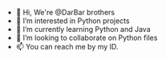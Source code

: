 - 👋 Hi, We're @DarBar brothers
- 👀 I’m interested in Python projects
- 🌱 I’m currently learning Python and Java
- 💞️ I’m looking to collaborate on Python files 
- 📫 You can reach me by my ID.
